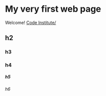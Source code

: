 # My very first web page

Welcome! [Code Institute/](https://codeinstitue.net/)

## h2

### h3

### h4

##### h5

###### h6

